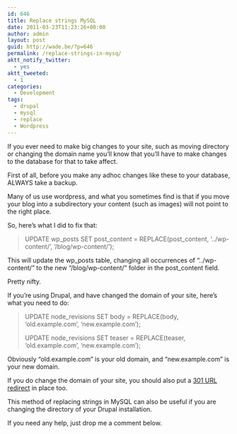 ```yaml
---
id: 646
title: Replace strings MySQL
date: 2011-03-23T11:23:26+00:00
author: admin
layout: post
guid: http://wade.be/?p=646
permalink: /replace-strings-in-mysq/
aktt_notify_twitter:
  - yes
aktt_tweeted:
  - 1
categories:
  - Development
tags:
  - drupal
  - mysql
  - replace
  - Wordpress
---
```

<p class="lead">
  If you ever need to make big changes to your site, such as moving directory or changing the domain name you&#8217;ll know that you&#8217;ll have to make changes to the database for that to take affect.
</p>

<!--more-->

First of all, before you make any adhoc changes like these to your database, ALWAYS take a backup.

Many of us use wordpress, and what you sometimes find is that if you move your blog into a subdirectory your content (such as images) will not point to the right place.

So, here&#8217;s what I did to fix that:

> UPDATE wp\_posts SET post\_content = REPLACE(post_content, &#8216;../wp-content/&#8217;, &#8216;/blog/wp-content/&#8217;);

This will update the wp\_posts table, changing all occurrences of &#8220;../wp-content/&#8221; to the new &#8220;/blog/wp-content/&#8221; folder in the post\_content field.

Pretty nifty.

If you&#8217;re using Drupal, and have changed the domain of your site, here&#8217;s what you need to do:

> UPDATE node_revisions SET body = REPLACE(body, &#8216;old.example.com&#8217;, &#8216;new.example.com&#8217;);
> 
> UPDATE node_revisions SET teaser = REPLACE(teaser, &#8216;old.example.com&#8217;, &#8216;new.example.com&#8217;);

Obviously &#8220;old.example.com&#8221; is your old domain, and &#8220;new.example.com&#8221; is your new domain.

If you do change the domain of your site, you should also put a [301 URL redirect](http://en.wikipedia.org/wiki/URL_redirection) in place too.

This method of replacing strings in MySQL can also be useful if you are changing the directory of your Drupal installation.

If you need any help, just drop me a comment below.